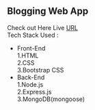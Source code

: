 ## Blogging Web App
Check out Here Live [URL](https://obscure-chamber-63610.herokuapp.com) <br /> 
Tech Stack Used : <br/> 
- Front-End <br/> 
1.HTML <br/> 
2.CSS <br/> 
3.Bootstrap CSS <br/> 
- Back-End <br/> 
1.Node.js <br/> 
2.Express.js<br/>
3.MongoDB(mongoose) 
